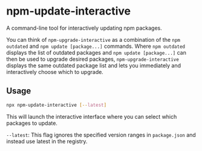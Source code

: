 # npm-update-interactive

A command-line tool for interactively updating npm packages.

You can think of `npm-upgrade-interactive` as a combination of the `npm outdated` and `npm update [package...]` commands. Where `npm outdated` displays the list of outdated packages and `npm update [package...]` can then be used to upgrade desired packages, `npm-upgrade-interactive` displays the same outdated package list and lets you immediately and interactively choose which to upgrade.

## Usage

```bash
npx npm-update-interactive [--latest]
```

This will launch the interactive interface where you can select which packages to update.

`--latest`: This flag ignores the specified version ranges in `package.json` and instead use latest in the registry.
